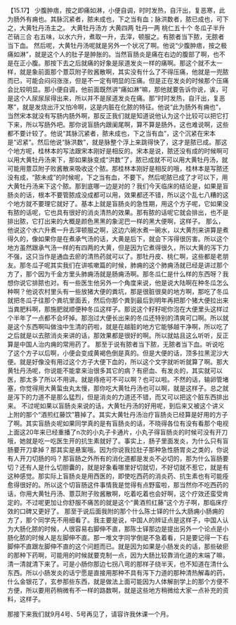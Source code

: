 【15.17】  少腹肿痞，按之即痛如淋，小便自调，时时发热，自汗出，复恶寒，此为肠外有痈也。其脉沉紧者，脓未成也，下之当有血；脉洪数者，脓已成也，可下之，大黄牡丹汤主之。
大黄牡丹汤方
大黄四两  牡丹一两  桃仁五十个  冬瓜子半升  芒硝三合
右五味，以水六升，煮取一升，去滓，顿服之。有脓者当下脓，无脓者当下血。
然后呢，大黄牡丹汤呢就是另外一个状况了啊。他说“少腹肿痞，按之极痛如淋”，就是这个人的肚子是肿胀的。当然盲肠炎是痛在右边的腹部了啊，也不是在正小腹。那按下去之后就痛的好象是尿道发炎一样的痛啊。那这个就不太一样，就是象前面那个薏苡附子败酱散啊，其实没有什么了不得压痛，他就是一兜脓而已，可能会闷闷涨涨，但是不一定有明显的压痛。但是正在发炎的时候那个压痛会比较明显。那小便自调，他前面既然讲“痛如淋”嘛，那他就要告诉你说，诶，可是这个人尿尿尿得出来，所以并不是尿道发炎在痛。那“时时发热，自汗出，复恶寒”，就是发烧出汗又怕冷啊，这是内脏在化脓的特征。他说“此为肠外有痈也”，当然宋本就没有写肠内肠外啊，那反正我们就是知道说他认为这个比较可以把它打下来，所以写肠外吧。那你说盲肠内跟阑尾啊，算不算是肠外，这也难说啊，这些都不要计较了。他说“其脉沉紧者，脓未成也，下之当有血”，这个沉紧在宋本是“迟紧”。然后他说“脉洪数”，就是脉整个浮上来跳得快了，这才是脓已成。那这个地方呢，桂林本的写法跟宋本刚好是相反的。宋本是说，脓还没有成的时候啊可以用大黄牡丹汤来下，那如果脉变成“洪数”了，脓已成就不可以用大黄牡丹汤，就可能用薏苡附子败酱散来吸收这个脓。那桂林本刚好是相反的哦，桂林本是写脓还没有成，“脓未成”的时候呢，下之当有血，不要下。然后呢脓已成了才可以下，用大黄牡丹汤来下这个脓。那到底哪一边是对的？我们今天临床的结论是，如果是盲肠炎的话，根本不要管脓成没成都可以用，效果都还不错，所以这个乱七八糟的这个地方就不要理它就好了。基本上就是盲肠炎的急性期，用这个方子呢，它如果没有脓的话呢，它也具有很好的消炎清热的效果。那有脓的话呢它就会排出，也不是排出脓，它打出来的大概是颜色黑黑的象泥巴一样的黑大便啊，这样子。
那么，他说这个水六升煮一升去滓顿服之啊，这边六碗水煮一碗水，以大黄剂来讲算是煮得久的，像如果你是在煮承气汤的话，大黄是后下，就会下泻得很厉害。所以这个地方虽然跟承气汤一样的有四两的大黄，但是因为它煮得很久，所以大黄的泻下力不强，这只当作是通血去瘀的清热药就可以了。那牡丹皮、桃仁啊，这些都是老朋友。那冬瓜子呢其实我们在讲咳嗽篇的时候，肺痈的这个肺痈汤就已经是讲过那个方了，那个因为千金方里头肺痈汤就是肠痈汤啊。那冬瓜仁是什么样的东西呀？我想你说它排脓也对。有一些医生他另外一个角度来说，他是说大陆啊在种冬瓜怎么种啊？他说农村里头有一些放猪大便的粪坑，那是很脏很臭的地方啊，那吃了冬瓜就把冬瓜子往那个粪坑里面丢，然后你那个粪到最后到明年再把那个猪大便拉出来当粪肥料啊，那施肥就顺便种冬瓜这样子。那说这个籽籽呢你泡在大便里头这样过个半年了一点都不会坏掉。那泡过大便长出来的冬瓜还特别的清爽可口啊。所以就是这个东西啊叫做浊中生清的药啦，就是在越脏的地方它能够越干净啊，所以吃了之后就是以去脓消炎来讲的话，那效果都是很好的啊。所以就姑且这么听听，反正算是中国人治内痈的常用药了。
那至于说有脓者当下脓，无脓者当下血。听说吃了这个方子以后啊，小便会变成黄褐色倒是真的。但是大便的话，顶多拉黑泥沙大便。就是好像没有用过这个方子大便下血的，所以这个文字就听听就算了啊。那大黄牡丹汤呢，你说能不能拿来治很多其它的病？有瘀血、有发炎的，其实就可以医，那太多了所以不用讲。就是痔疮可不可以啊？也可以啦。不然的话，输卵管堵塞，你觉得用大黄蜇虫丸太慢，那你吃大黄牡丹汤也可以啊，就是这样子。总之就是泻下的力道不是那么猛烈，但是消炎的力道还不错，而又可以把这个脏东西排出来。
不过呢如果以盲肠炎来说的话，大黄牡丹汤的好用呢，到后来又被这个讲义上附的那个“酒煎红藤饮”篡掉了。其实大黄牡丹汤治疗盲肠炎已经算是好用的方子了啊。其实盲肠炎呢如果同学真的是有盲肠炎的话，不晓得各位有没有看那个电视上面这20年来已经重播了n次的小丸子卡通片，小丸子得盲肠炎的时候可没有开刀哦，她就是吃一吃医生开的抗生素就好了。事实上，肠子里面发炎，为什么只有盲肠要开刀拿掉？那其实是悬案哦。因为你说我拉肚子那种急性肠胃炎之类的，你说有人开刀切肠的吗？那盲肠之外所有的消化道都是发炎不必切的，那为什么盲肠要切？还有人是什么切胆囊的，就是好象看哪里好切就切，不好切就不惹它，就是有这种感觉。那实际上盲肠炎是用西医的，即使吃西药的消炎药、抗生素也有可能痊愈得很好的。所以这个切盲肠这件事情我是觉得有点野蛮啦，那当然你不吃西药的话，你用大黄牡丹汤、薏苡附子败酱散啊，吃着吃着也会好啊，这个疗效还蛮受肯定的。不过呢更加让你舒服不痛苦的就是这个“黄酒煎红藤”这个方子啊，那临床疗效的口碑又更好了。
那至于说后面我附的那个什么陈士铎的什么大肠痈小肠痈的方了，那个同学先不用细看了。我主要是说，中国人的辨证点是这样子，中国人认为大肠化脓的时候，人很容易右脚伸不直，那陈士铎那边是提出另外一个论点是小肠化脓的时候人是左脚伸不直。那一堆文字同学倒是不急着看，只是要记得一下右脚伸不直跟左脚伸不直的这个问题而已。就是因为如果是小肠发炎的话，那些破瘀的那种下药啊，可能用的时候就要克制一点，因为大肠比较靠消化道的末端了嘛，清一清就清下来了。可是小肠你那边七拐八弯的那样子绕半天，也不知道在清什么东西。所以小肠发炎的话宁愿是直接用那种不具有泻下力道的那种清热解毒的药，什么金银花了，玄参那些东西，就是做法上面可能因为人体解剖学上的那个方便不方便，所以要用药稍微有不一样的路数啊，就是这些地方稍微给大家一点补充的资料，这样子。

那接下来我们就9月4号、5号再见了，请容许我休课一个月。
